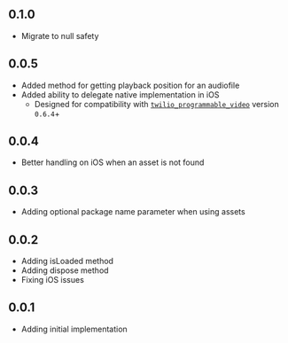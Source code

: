## 0.1.0

* Migrate to null safety

## 0.0.5

 * Added method for getting playback position for an audiofile
 * Added ability to delegate native implementation in iOS
    * Designed for compatibility with [`twilio_programmable_video`](https://pub.dev/packages/twilio_programmable_video) version `0.6.4`+

## 0.0.4

 * Better handling on iOS when an asset is not found

## 0.0.3

 * Adding optional package name parameter when using assets

## 0.0.2

 * Adding isLoaded method
 * Adding dispose method
 * Fixing iOS issues

## 0.0.1

* Adding initial implementation
